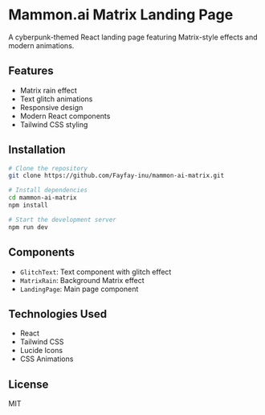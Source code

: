 # Mammon.ai Matrix Landing Page

A cyberpunk-themed React landing page featuring Matrix-style effects and modern animations.

## Features

- Matrix rain effect
- Text glitch animations
- Responsive design
- Modern React components
- Tailwind CSS styling

## Installation

```bash
# Clone the repository
git clone https://github.com/Fayfay-inu/mammon-ai-matrix.git

# Install dependencies
cd mammon-ai-matrix
npm install

# Start the development server
npm run dev
```

## Components

- `GlitchText`: Text component with glitch effect
- `MatrixRain`: Background Matrix effect
- `LandingPage`: Main page component

## Technologies Used

- React
- Tailwind CSS
- Lucide Icons
- CSS Animations

## License

MIT